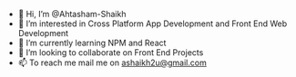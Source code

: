 - 👋 Hi, I’m @Ahtasham-Shaikh
- 👀 I’m interested in Cross Platform App Development and Front End Web Development
- 🌱 I’m currently learning NPM and React 
- 💞️ I’m looking to collaborate on Front End Projects
- 📫 To reach me mail me on ashaikh2u@gmail.com

<!---
Ahtasham-Shaikh/Ahtasham-Shaikh is a ✨ special ✨ repository because its `README.md` (this file) appears on your GitHub profile.
You can click the Preview link to take a look at your changes.
--->
